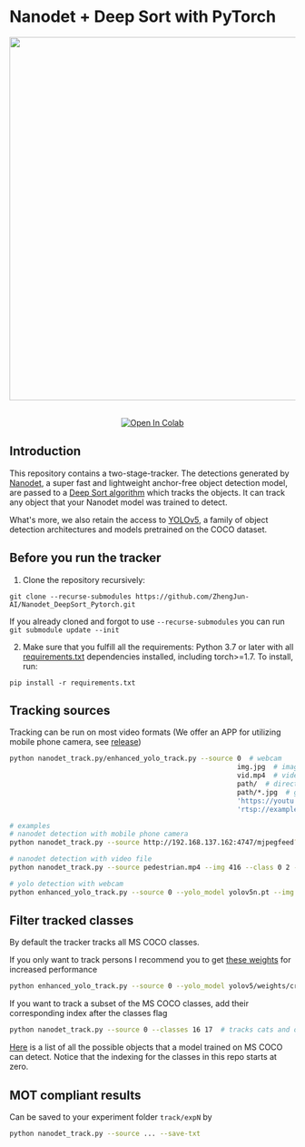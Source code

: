 # Nanodet + Deep Sort with PyTorch





<div align="center">
<p>
<img src="nanodet_file/demo.gif" width="640"/>
</p>
<br>
<a href="https://colab.research.google.com/drive/18nIqkBr68TkK8dHdarxTco6svHUJGggY?usp=sharing"><img src="https://colab.research.google.com/assets/colab-badge.svg" alt="Open In Colab"></a>
</div>


## Introduction

This repository contains a two-stage-tracker. The detections generated by [Nanodet](https://github.com/RangiLyu/nanodet), a super fast and lightweight anchor-free object detection model, are passed to a [Deep Sort algorithm](https://github.com/ZQPei/deep_sort_pytorch) which tracks the objects. It can track any object that your Nanodet model was trained to detect.

What's more, we also retain the access to [YOLOv5](https://github.com/ultralytics/yolov5), a family of object detection architectures and models pretrained on the COCO dataset.

## Before you run the tracker

1. Clone the repository recursively:

`git clone --recurse-submodules https://github.com/ZhengJun-AI/Nanodet_DeepSort_Pytorch.git`

If you already cloned and forgot to use `--recurse-submodules` you can run `git submodule update --init`

2. Make sure that you fulfill all the requirements: Python 3.7 or later with all [requirements.txt](https://github.com/ZhengJun-AI/Nanodet_DeepSort_Pytorch/blob/master/requirements.txt) dependencies installed, including torch>=1.7. To install, run:

`pip install -r requirements.txt`


## Tracking sources

Tracking can be run on most video formats (We offer an APP for utilizing mobile phone camera, see [release](https://github.com/ZhengJun-AI/Nanodet_DeepSort_Pytorch/releases/tag/v1.0))

```bash
python nanodet_track.py/enhanced_yolo_track.py --source 0  # webcam
                                                        img.jpg  # image
                                                        vid.mp4  # video
                                                        path/  # directory
                                                        path/*.jpg  # glob
                                                        'https://youtu.be/Zgi9g1ksQHc'  # YouTube
                                                        'rtsp://example.com/media.mp4'  # RTSP, RTMP, HTTP stream

# examples
# nanodet detection with mobile phone camera
python nanodet_track.py --source http://192.168.137.162:4747/mjpegfeed?1920x1080 --img 416

# nanodet detection with video file
python nanodet_track.py --source pedestrian.mp4 --img 416 --class 0 2 --save-vid

# yolo detection with webcam
python enhanced_yolo_track.py --source 0 --yolo_model yolov5n.pt --img 640 --class 0
```

## Filter tracked classes

By default the tracker tracks all MS COCO classes.

If you only want to track persons I recommend you to get [these weights](https://drive.google.com/file/d/1gglIwqxaH2iTvy6lZlXuAcMpd_U0GCUb/view?usp=sharing) for increased performance

```bash
python enhanced_yolo_track.py --source 0 --yolo_model yolov5/weights/crowdhuman_yolov5m.pt --classes 0  # tracks persons, only
```

If you want to track a subset of the MS COCO classes, add their corresponding index after the classes flag

```bash
python nanodet_track.py --source 0 --classes 16 17  # tracks cats and dogs, only
```

[Here](https://tech.amikelive.com/node-718/what-object-categories-labels-are-in-coco-dataset/) is a list of all the possible objects that a model trained on MS COCO can detect. Notice that the indexing for the classes in this repo starts at zero.


## MOT compliant results

Can be saved to your experiment folder `track/expN` by 

```bash
python nanodet_track.py --source ... --save-txt
```
